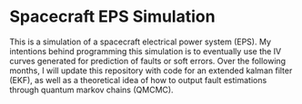 # Spacecraft EPS Simulation

This is a simulation of a spacecraft electrical power system (EPS). My intentions behind programming this simulation is to eventually use the IV curves generated for 
prediction of faults or soft errors. Over the following months, I will update this repository with code for an extended kalman filter (EKF), as well as a theoretical idea of
how to output fault estimations through quantum markov chains (QMCMC). 
